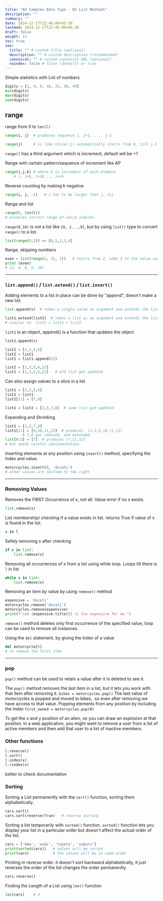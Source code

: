 ```yaml
---
title: "02 Complex Data Type - 02 List Methods"
description: ""
summary: ""
date: 2024-12-17T22:46:00+05:30
lastmod: 2024-12-17T22:46:00+05:30
draft: false
weight: 21
toc: true
seo:
  title: "" # custom title (optional)
  description: "" # custom description (recommended)
  canonical: "" # custom canonical URL (optional)
  noindex: false # false (default) or true
---
```




Simple statistics with List of numbers
```python
digits = [1, 4, 9, 16, 25, 36, 49]
min(digits)     
max(digits)     
sum(digits)
```


## range

range from 0 to `len(l)`
```python
range(i, j)  # produces sequence i, i+1, ..., j-1

range(j)     # is like slice(:j) automatically starts from 0, till j-1  
```
`range()` has a third argument which is increment, default will be +1  

Range with certain pattern/sequence of increment like AP
```python
range(i,j,k) # where k is increment of each element
    # i, i+k, i+2k..., i+nk                  
```

Reverse counting by making k negative
```python
range(i, j, -1)   # i has to be larger than j, i>j 
```

Range and list
```python
range(0, len(l))  
# produces correct range of valid indices
```

`range(0,10)` is not a list like `[0, 1...,9]`, but by using `list()` type to convert `range()` to a list.
```python
list(range(0,5)) == [0,1,2,3,4]
```

Range, skipping numbers
```python
even = list(range(2, 11, 2))   # starts from 2, adds 2 to the value and stops at 11
print (even)           
# [2, 4, 6, 8, 10]
```


___


### `list.append()` / `list.extend()` / `list.insert()`

Adding elements to a list in place can be done by "append", doesn't make a new list.
```python
list.append(v)  # takes a single value as argument and extends the list

list1.extend(list2)  # takes a list as an argument and extends the list
# similar to  list1 = list1 + list2
```

`list1` is an object, append() is a function that updates the object
```python
list1.append(x)
```

```python
list1 = [1,3,5,6]
list2 = list1
list1 = list1.append(22)

list2 = [1,3,5,6,22]
list1 = [1,3,5,6,22]   # old list got updated
```

Can also assign values to a slice in a list
```python
list1 = [1,3,5,6]
list2 = list1
list1[2:] = [7,8]

list1 = list2 = [1,3,7,8]  # same list got updated 
```

Expanding and Shrinking
```python
list1 = [1,3,7,8]
list1[2:] = [9,10,11,12]  # produces  [1,3,9,10,11,12]
        # 7,8 got removed, and extended
list[0:3] = [7]  # produces [7,11,12]   
# but needs careful implimentation
```

Inserting elements at any position using `insert()` method, specifying the index and value.
```python
motorcycles.insert(0, 'ducati')    
# other values are shifted to the right
```


___

### Removing Values

Removes the FIRST Occurrence of x, not all. Value error if no x exists.
```python
list.remove(x)  
```

List membership/ checking if a value exists in list. returns True if value of x is found in the list.
```python
x in l  
```

Safely removing x after checking
```python
if x in list:
    list.remove(x)
```

Removing all occurrences of x from a list using while loop. Loops till there is `l` in list
```python
while x in list:
    list.remove(x)
```

Removing an item by value by using `remove()` method
```python
expensive = 'ducati'
motorcycles.remove('ducati')
motorcycles.remove(expensive)
print(f"\nA {expensive.title()} is too expensive for me.")
```
`remove()` method deletes only first occurrence of the specified value, loop can be used to remove all instances.

Using the `del` statement, by giving the index of a value
```python 
del motorcycle[0]
# to remove the first item
```


____

### pop

`pop()` method can be used to retain a value after it is deleted to see it.

The `pop()` method removes the last item in a list, but it lets you work with that item after removing it. `bikes = motorcycles.pop()`
The last value of motorcycles is popped and moved to bikes,  so even after removing we have access to that value.
Popping elements from any position by including the index `first_owned = motorcycles.pop(0)`

To get the x and y position of an alien, so you can draw an explosion at that position.
In a web application, you might want to remove a user from a list of active members and then add that user to a list of inactive members.


### Other functions
```python
l.reverse()
l.sort()
l.index(x)
l.rindex(x)
```
better to check documentation


### Sorting

Sorting a List permanently with the `sort()` function, sorting them alphabetically.
```python
cars.sort()
cars.sort(reverse=True)   # reverse sorting
```

Sorting a list temporarily with `sorted()` function.
`sorted()` function lets you display your list in a particular order but doesn't affect the actual order of the list.
```python
cars = ['bmw', 'audi', 'toyota', 'subaru']
print(sorted(cars))   # values will be sorted
print(cars)           # the values will be in same order
```

Printing in reverse order.
it doesn't sort backward alphabetically, it just reverses the order of the list changes the order permanently. 
```python
cars.reverse()
```

Finding the Length of a List using `len()` function
```python
len(cars)    # 4
```


